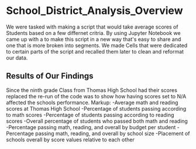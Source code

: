# School_District_Analysis_Overview
We were tasked with making a script that would take average scores of Students based on a few differnet critria. By using Jupyter Notebook we came up with a to make this script in a new way that's easy to share and one that is more broken into segments. We made Cells that were dedicated to certain parts of the script and recalled them later to clean and reformat our data.

## Results of Our Findings
Since the ninth grade Class from Thomas High School had their scores replaced the re-run of the code was to show how having scores set to N/A affected the schools performance.
Markup:
 -Average math and reading scores at Thomas High School
  -Percentage of students passing according to math scores
  -Percentage of students passing according to reading scores
  -Overall percentage of students who passed both math and reading
  -Percentage passing math, reading, and overall by budget per student
  -Percentage passing math, reading, and overall by school size
 -Placement of schools overall by score values relative to each other
